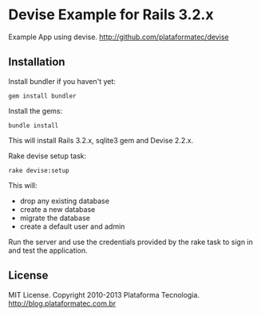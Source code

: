 # Devise Example for Rails 3.2.x

Example App using devise. http://github.com/plataformatec/devise

## Installation

Install bundler if you haven't yet:

```
gem install bundler
```

Install the gems:

```
bundle install
```

This will install Rails 3.2.x, sqlite3 gem and Devise 2.2.x.

Rake devise setup task:

```
rake devise:setup
```

This will:

* drop any existing database
* create a new database
* migrate the database
* create a default user and admin

Run the server and use the credentials provided by the rake task to sign in and test the application.

## License

MIT License. Copyright 2010-2013 Plataforma Tecnologia. http://blog.plataformatec.com.br

